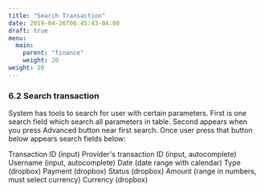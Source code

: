 ```yaml
---
title: "Search Transaction"
date: 2019-04-26T06:45:43-04:00
draft: true
menu:
  main:
    parent: "finance"
    weight: 20
weight: 20
---
```


### 6.2 Search transaction

System has tools to search for user with certain parameters.
First is one search field which search all parameters in table.
Second appears when you press Advanced button near first search. Once user press that button below appears search fields below:

Transaction ID (input)
Provider's transaction ID (input, autocomplete)
Username (input, autocomplete)
Date (date range with calendar)
Type (dropbox)
Payment (dropbox)
Status (dropbox)
Amount (range in numbers, must select currency)
Currency (dropbox)
